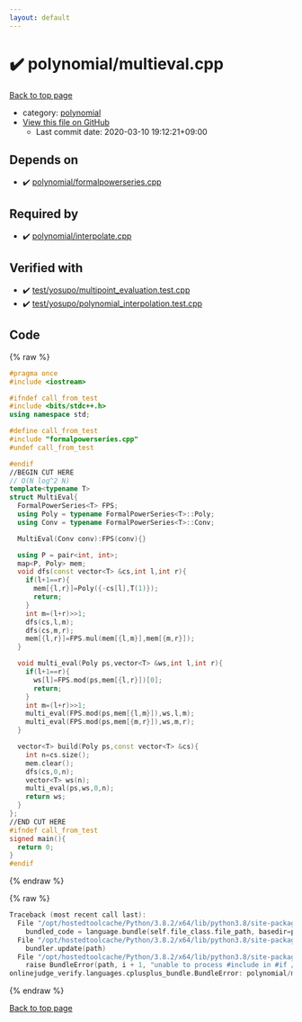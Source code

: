 ```yaml
---
layout: default
---
```


<!-- mathjax config similar to math.stackexchange -->
<script type="text/javascript" async
  src="https://cdnjs.cloudflare.com/ajax/libs/mathjax/2.7.5/MathJax.js?config=TeX-MML-AM_CHTML">
</script>
<script type="text/x-mathjax-config">
  MathJax.Hub.Config({
    TeX: { equationNumbers: { autoNumber: "AMS" }},
    tex2jax: {
      inlineMath: [ ['$','$'] ],
      processEscapes: true
    },
    "HTML-CSS": { matchFontHeight: false },
    displayAlign: "left",
    displayIndent: "2em"
  });
</script>

<script type="text/javascript" src="https://cdnjs.cloudflare.com/ajax/libs/jquery/3.4.1/jquery.min.js"></script>
<script src="https://cdn.jsdelivr.net/npm/jquery-balloon-js@1.1.2/jquery.balloon.min.js" integrity="sha256-ZEYs9VrgAeNuPvs15E39OsyOJaIkXEEt10fzxJ20+2I=" crossorigin="anonymous"></script>
<script type="text/javascript" src="../../assets/js/copy-button.js"></script>
<link rel="stylesheet" href="../../assets/css/copy-button.css" />


# :heavy_check_mark: polynomial/multieval.cpp

<a href="../../index.html">Back to top page</a>

* category: <a href="../../index.html#89693d3333328e76f4fdeed379e8f9ea">polynomial</a>
* <a href="{{ site.github.repository_url }}/blob/master/polynomial/multieval.cpp">View this file on GitHub</a>
    - Last commit date: 2020-03-10 19:12:21+09:00




## Depends on

* :heavy_check_mark: <a href="formalpowerseries.cpp.html">polynomial/formalpowerseries.cpp</a>


## Required by

* :heavy_check_mark: <a href="interpolate.cpp.html">polynomial/interpolate.cpp</a>


## Verified with

* :heavy_check_mark: <a href="../../verify/test/yosupo/multipoint_evaluation.test.cpp.html">test/yosupo/multipoint_evaluation.test.cpp</a>
* :heavy_check_mark: <a href="../../verify/test/yosupo/polynomial_interpolation.test.cpp.html">test/yosupo/polynomial_interpolation.test.cpp</a>


## Code

<a id="unbundled"></a>
{% raw %}
```cpp
#pragma once
#include <iostream>

#ifndef call_from_test
#include <bits/stdc++.h>
using namespace std;

#define call_from_test
#include "formalpowerseries.cpp"
#undef call_from_test

#endif
//BEGIN CUT HERE
// O(N log^2 N)
template<typename T>
struct MultiEval{
  FormalPowerSeries<T> FPS;
  using Poly = typename FormalPowerSeries<T>::Poly;
  using Conv = typename FormalPowerSeries<T>::Conv;

  MultiEval(Conv conv):FPS(conv){}

  using P = pair<int, int>;
  map<P, Poly> mem;
  void dfs(const vector<T> &cs,int l,int r){
    if(l+1==r){
      mem[{l,r}]=Poly({-cs[l],T(1)});
      return;
    }
    int m=(l+r)>>1;
    dfs(cs,l,m);
    dfs(cs,m,r);
    mem[{l,r}]=FPS.mul(mem[{l,m}],mem[{m,r}]);
  }

  void multi_eval(Poly ps,vector<T> &ws,int l,int r){
    if(l+1==r){
      ws[l]=FPS.mod(ps,mem[{l,r}])[0];
      return;
    }
    int m=(l+r)>>1;
    multi_eval(FPS.mod(ps,mem[{l,m}]),ws,l,m);
    multi_eval(FPS.mod(ps,mem[{m,r}]),ws,m,r);
  }

  vector<T> build(Poly ps,const vector<T> &cs){
    int n=cs.size();
    mem.clear();
    dfs(cs,0,n);
    vector<T> ws(n);
    multi_eval(ps,ws,0,n);
    return ws;
  }
};
//END CUT HERE
#ifndef call_from_test
signed main(){
  return 0;
}
#endif

```
{% endraw %}

<a id="bundled"></a>
{% raw %}
```cpp
Traceback (most recent call last):
  File "/opt/hostedtoolcache/Python/3.8.2/x64/lib/python3.8/site-packages/onlinejudge_verify/docs.py", line 340, in write_contents
    bundled_code = language.bundle(self.file_class.file_path, basedir=pathlib.Path.cwd())
  File "/opt/hostedtoolcache/Python/3.8.2/x64/lib/python3.8/site-packages/onlinejudge_verify/languages/cplusplus.py", line 68, in bundle
    bundler.update(path)
  File "/opt/hostedtoolcache/Python/3.8.2/x64/lib/python3.8/site-packages/onlinejudge_verify/languages/cplusplus_bundle.py", line 281, in update
    raise BundleError(path, i + 1, "unable to process #include in #if / #ifdef / #ifndef other than include guards")
onlinejudge_verify.languages.cplusplus_bundle.BundleError: polynomial/multieval.cpp: line 9: unable to process #include in #if / #ifdef / #ifndef other than include guards

```
{% endraw %}

<a href="../../index.html">Back to top page</a>

